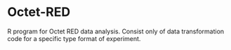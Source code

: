 Octet-RED
=========

R program for Octet RED data analysis.  Consist only of data transformation code for a specific type format of experiment.
